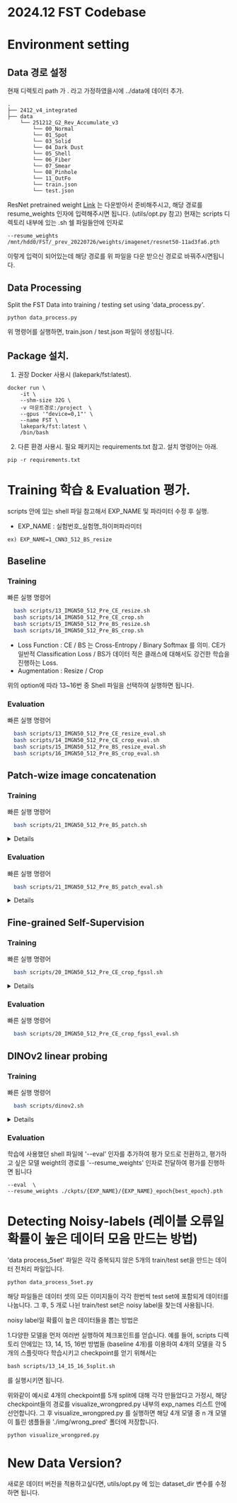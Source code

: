 # 2024.12 FST Codebase
# Environment setting

## Data 경로 설정
현재 디렉토리 path 가 . 라고 가정하였을시에
../data에 데이터 추가. 
```
.
├── 2412_v4_integrated
├── data
    └── 251212_G2_Rev_Accumulate_v3
        └── 00_Normal 
        └── 01_Spot    
        └── 03_Solid
        └── 04_Dark Dust
        └── 05_Shell
        └── 06_Fiber
        └── 07_Smear
        └── 08_Pinhole
        └── 11_OutFo   
        └── train.json
        └── test.json 
```

ResNet pretrained weight [Link](https://drive.google.com/file/d/1OERP2vCkLl_gsS9-xS3YBnTPF-lCPcrX/view?usp=sharing) 는 다운받아서 준비해주시고,
해당 경로를 resume_weights 인자에 입력해주시면 됩니다. (utils/opt.py 참고)
현재는 scripts 디렉토리 내부에 있는 .sh 쉘 파일들안에 인자로 
```
--resume_weights /mnt/hdd0/FST/_prev_20220726/weights/imagenet/resnet50-11ad3fa6.pth 
```
이렇게 입력이 되어있는데 해당 경로를 위 파일을 다운 받으신 경로로 바꿔주시면됩니다.


## Data Processing
Split the FST Data into training / testing set using 'data_process.py'.
```aiignore
python data_process.py
```
위 명령어를 실행하면, train.json / test.json 파일이 생성됩니다.


## Package 설치.
1) 권장 Docker 사용시 (lakepark/fst:latest).
```aiignore
docker run \
	-it \
	--shm-size 32G \
	-v 마운트경로:/project  \ 
	--gpus '"device=0,1"' \ 
	--name FST \
	lakepark/fst:latest \
	/bin/bash
```
2) 다른 환경 사용시. 필요 패키지는 requirements.txt 참고. 설치 명령어는 아래.
```aiignore
pip -r requirements.txt
```

# Training 학습 & Evaluation 평가.
scripts 안에 있는 shell 파일 참고해서 EXP_NAME 및 파라미터 수정 후 실행.
- EXP_NAME : 실험번호_실험명_하이퍼파라미터
```
ex) EXP_NAME=1_CNN3_512_BS_resize
```

## Baseline

### Training

빠른 실행 명령어
```bash
  bash scripts/13_IMGN50_512_Pre_CE_resize.sh
  bash scripts/14_IMGN50_512_Pre_CE_crop.sh
  bash scripts/15_IMGN50_512_Pre_BS_resize.sh
  bash scripts/16_IMGN50_512_Pre_BS_crop.sh
```
- Loss Function : CE / BS 는 Cross-Entropy / Binary Softmax 를 의미. CE가 일반적 Classification Loss / BS가 데이터 적은 클래스에 대해서도 강건한 학습을 진행하는 Loss. 
- Augmentation : Resize / Crop

위의 option에 따라 13~16번 중 Shell 파일을 선택하여 실행하면 됩니다.

### Evaluation

빠른 실행 명령어
```bash
  bash scripts/13_IMGN50_512_Pre_CE_resize_eval.sh
  bash scripts/14_IMGN50_512_Pre_CE_crop_eval.sh
  bash scripts/15_IMGN50_512_Pre_BS_resize_eval.sh
  bash scripts/16_IMGN50_512_Pre_BS_crop_eval.sh
```


## Patch-wize image concatenation

### Training

빠른 실행 명령어
```bash 
  bash scripts/21_IMGN50_512_Pre_BS_patch.sh
```

<details>
<summary>Details</summary>

   - **patch_num**  
     패치의 개수를 조절하는 argument입니다. 64로 설정하면 8X8 모양의 패치를 만들어 이미지를 concat합니다.
     ```bash
     --patches 64
     ```

</details>

### Evaluation
빠른 실행 명령어
```bash 
  bash scripts/21_IMGN50_512_Pre_BS_patch_eval.sh
```
<details>
<summary>Details</summary>

  평가하고 싶은 모델 weight의 경로를 '--resume_weights' 인자로 전달하여 평가를 진행하면 됩니다
  이때 패치의 개수를 잘 변경해야 원활하게 평가가 진행됩니다.

  - 패치 개수가 16개인 경우 : 21_IMGN50_512_Pre_BS_resize_16patch_epoch90.pth => --patches 16
  
  - 패치 개수가 64개인 경우 : 21_IMGN50_512_Pre_BS_resize_64patch_epoch90.pth => --patches 64


</details>


## Fine-grained Self-Supervision

### Training

빠른 실행 명령어
```bash 
  bash scripts/20_IMGN50_512_Pre_CE_crop_fgssl.sh
```

<details>
<summary>Details</summary>
**Fine-Grained SSL**

   `fgssl` 학습을 하려면, shell 파일 실행 시 `--fgssl` 인자를 추가하면 됩니다.

   - **Patch size**  
     학습 시 patch의 크기를 설정할 수 있습니다. 복수개 사용 가능.
     예시:  
     ```bash
     --patches 16 8 4
     ```

   - **Classifier dimension**  
     각 Block의 Classifier의 dimension을 설정할 수 있습니다.
     Default:  
     `512`  
     예시:  
     ```bash
     --featdim 512
     ```

</details>

### Evaluation

빠른 실행 명령어
```bash 
  bash scripts/20_IMGN50_512_Pre_CE_crop_fgssl_eval.sh
```

## DINOv2 linear probing 

### Training

빠른 실행 명령어
```bash
  bash scripts/dinov2.sh
```
<details>
<summary>Details</summary>
** Linear Probing 실험 파라미터 **

   해당 dinov2 쉘 파일에서 다음과 같은 파라미터들을 아래와 같이 수정하면 가능한 모든 조합에 대해 실험이 진행됩니다.

   - **model_name** : DINOv2 아키텍처 선택    
     Default:
     dinov2_vits14  
     선택 가능 후보군 `{dinov2_vits14, dinov2_vitb14, dinov2_vitl14, dinov2_vitg14, dinov2_vits14_reg, dinov2_vitb14_reg, dinov2_vitl14_reg, dinov2_vitg14_reg}`
     예시:  
     ```bash
     --model_name dinov2_vits14
     ```

   - **Learning Rate** : Linear Probing 학습 시 사용할 Learning Rate
     예시:  
     ```bash
     --lr_list 0.2, 0.3, 0.5
     ```

   - **DINO의 Output Block 개수 (뒤에서부터)** : Linear Probing에 Multi-scale feature를 어느정도로 사용할지에 대한 옵션  
     Default:  
     `{1, 4}`  
     예시:  (아래와 같이 실행하면, block 1개 / 2개로 돌리는 두가지 실험이 진행됩니다.)
     ```bash
     --last_blocks_list 1 2
     ```

   - **Average-pooled Patch Token 사용 여부**  
     - **Yes**: Class Token과 Average-pooled Patch Token을 함께 사용  
     - **No**: Class Token만 사용
     
     Default:  
     `{False, True}`  
     예시:  
     ```bash
     --avg_pool_list False
     ```
     
   - **Concat Augmentation** : Image Resize / Crop 각각 사용시 각각 장단점이 있으므로, Concat Augmentation을 사용하면 두 가지 augmentation으로 모두 중간 결과값을 얻어 합쳐서 최종 결과값을 도출하는 방법입니다. 

   `concat` augmentation을 사용하려면, shell 파일 실행 시 `--concat` 인자를 추가하면 됩니다.


</details>

### Evaluation

학습에 사용했던 shell 파일에 '--eval' 인자를 추가하여 평가 모드로 전환하고, 평가하고 싶은 모델 weight의 경로를 '--resume_weights' 인자로 전달하여 평가를 진행하면 됩니다 
  
```
--eval  \
--resume_weights ./ckpts/{EXP_NAME}/{EXP_NAME}_epoch{best_epoch}.pth
```




# Detecting Noisy-labels (레이블 오류일 확률이 높은 데이터 모음 만드는 방법)

'data process_5set' 파일은 각각 중복되지 않은 5개의 train/test set을 만드는 데이터 전처리 파일입니다.
```aiignore
python data_process_5set.py
```

해당 파일들은 데이터 셋의 모든 이미지들이 각각 한번씩 test set에 포함되게 데이터를 나눕니다.
그 후, 5 개로 나뉜 train/test set은 noisy label을 찾는데 사용됩니다.

noisy label일 확률이 높은 데이터들을 뽑는 방법은 

1.다양한 모델을 먼저 여러번 실행하여 체크포인트를 얻습니다.
예를 들어, scripts 디렉토리 안에있는 13, 14, 15, 16번 방법들 (baseline 4개)를 이용하여 4개의 모델을 각 5개의 스플릿마다 학습시키고 checkpoint를 얻기 위해서는
```aiignore
bash scripts/13_14_15_16_5split.sh
```
를 실행시키면 됩니다.

위와같이 예시로 4개의 checkpoint를 5개 split에 대해 각각 만들었다고 가정시, 해당 checkpoint들의 경로를
visualize_wrongpred.py 내부의 exp_names 리스트 안에 선언합니다.
그 후 visualize_wrongpred.py 를 실행하면 해당 4개 모델 중 n 개 모델이 틀린 샘플들을 './img/wrong_pred' 폴더에 저장합니다.
```
python visualize_wrongpred.py
```

# New Data Version?
새로운 데이터 버전을 적용하고싶다면, utils/opt.py 에 있는 dataset_dir 변수를 수정하면 됩니다.


